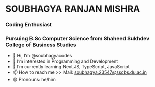 <h1>SOUBHAGYA RANJAN MISHRA</h1>
<h3>Coding Enthusiast</h3>
<h3>Pursuing B.Sc Computer Science from Shaheed Sukhdev College of Business Studies</h3>


- 👋 Hi, I’m @soubhagyacodes
- 👀 I’m interested in Programming and Development
- 🌱 I’m currently learning Next.JS, TypeScript, JavaScript
- 📫 How to reach me >> Mail: soubhagya.23547@sscbs.du.ac.in
- 😄 Pronouns: he/him

<!---
soubhagyacodes/soubhagyacodes is a ✨ special ✨ repository because its `README.md` (this file) appears on your GitHub profile.
You can click the Preview link to take a look at your changes.
--->
